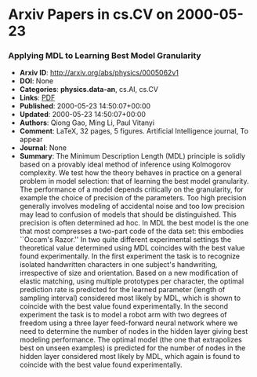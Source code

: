 # Arxiv Papers in cs.CV on 2000-05-23
### Applying MDL to Learning Best Model Granularity
- **Arxiv ID**: http://arxiv.org/abs/physics/0005062v1
- **DOI**: None
- **Categories**: **physics.data-an**, cs.AI, cs.CV
- **Links**: [PDF](http://arxiv.org/pdf/physics/0005062v1)
- **Published**: 2000-05-23 14:50:07+00:00
- **Updated**: 2000-05-23 14:50:07+00:00
- **Authors**: Qiong Gao, Ming Li, Paul Vitanyi
- **Comment**: LaTeX, 32 pages, 5 figures. Artificial Intelligence journal, To
  appear
- **Journal**: None
- **Summary**: The Minimum Description Length (MDL) principle is solidly based on a provably ideal method of inference using Kolmogorov complexity. We test how the theory behaves in practice on a general problem in model selection: that of learning the best model granularity. The performance of a model depends critically on the granularity, for example the choice of precision of the parameters. Too high precision generally involves modeling of accidental noise and too low precision may lead to confusion of models that should be distinguished. This precision is often determined ad hoc. In MDL the best model is the one that most compresses a two-part code of the data set: this embodies ``Occam's Razor.'' In two quite different experimental settings the theoretical value determined using MDL coincides with the best value found experimentally. In the first experiment the task is to recognize isolated handwritten characters in one subject's handwriting, irrespective of size and orientation. Based on a new modification of elastic matching, using multiple prototypes per character, the optimal prediction rate is predicted for the learned parameter (length of sampling interval) considered most likely by MDL, which is shown to coincide with the best value found experimentally. In the second experiment the task is to model a robot arm with two degrees of freedom using a three layer feed-forward neural network where we need to determine the number of nodes in the hidden layer giving best modeling performance. The optimal model (the one that extrapolizes best on unseen examples) is predicted for the number of nodes in the hidden layer considered most likely by MDL, which again is found to coincide with the best value found experimentally.



